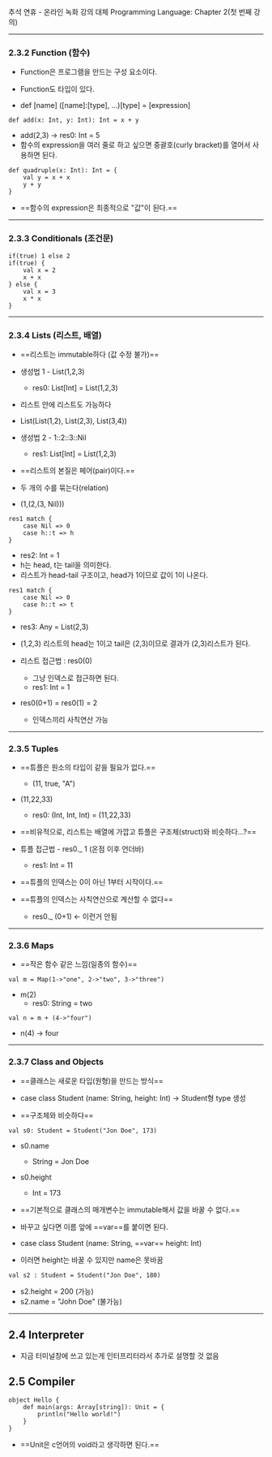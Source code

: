추석 연휴 - 온라인 녹화 강의 대체
Programming Language: Chapter 2(첫 번째 강의)

---
### 2.3.2 Function (함수)
- Function은 프로그램을 만드는 구성 요소이다.
- Function도 타입이 있다.

- def [name] ([name]:[type], ...)[type] = [expression]
```
def add(x: Int, y: Int): Int = x + y
```
- add(2,3) -> res0: Int = 5
- 함수의 expression을 여러 줄로 하고 싶으면 중괄호(curly bracket)를 열어서 사용하면 된다.
```
def quadruple(x: Int): Int = {
	val y = x + x
	y + y
}
```
- ==함수의 expression은 최종적으로 "값"이 된다.==

---
### 2.3.3 Conditionals (조건문)
```
if(true) 1 else 2
if(true) {
	val x = 2
	x + x
} else {
	val x = 3
	x * x
}
```

---
### 2.3.4 Lists (리스트, 배열)
- ==리스트는 immutable하다 (값 수정 불가)==

- 생성법 1 - List(1,2,3)
	- res0: List[Int] = List(1,2,3)

- 리스트 안에 리스트도 가능하다
- List(List(1,2), List(2,3), List(3,4))

- 생성법 2 - 1::2::3::Nil
	- res1: List[Int] = List(1,2,3)

- ==리스트의 본질은 페어(pair)이다.==
- 두 개의 수를 묶는다(relation)
- (1,(2,(3, Nil)))

```
res1 match {
	case Nil => 0
	case h::t => h
}
```
- res2: Int = 1
- h는 head, t는 tail을 의미한다.
- 리스트가 head-tail 구조이고, head가 1이므로 값이 1이 나온다.

```
res1 match {
	case Nil => 0
	case h::t => t
}
```
- res3: Any = List(2,3)
- (1,2,3) 리스트의 head는 1이고 tail은 (2,3)이므로 결과가 (2,3)리스트가 된다.

- 리스트 접근법 : res0(0)
	- 그냥 인덱스로 접근하면 된다.
	- res1: Int = 1
- res0(0+1) = res0(1) = 2
	- 인덱스끼리 사칙연산 가능

---
### 2.3.5 Tuples
- ==튜플은 원소의 타입이 같을 필요가 없다.==
	- (11, true, "A")

- (11,22,33)
	- res0: (Int, Int, Int) = (11,22,33)

- ==비유적으로, 리스트는 배열에 가깝고 튜플은 구조체(struct)와 비슷하다...?==

- 튜플 접근법 - res0._ 1 (온점 이후 언더바)
	- res1: Int = 11
- ==튜플의 인덱스는 0이 아닌 1부터 시작이다.==
- ==튜플의 인덱스는 사칙연산으로 계산할 수 없다==
	- res0._ (0+1) <- 이런거 안됨

---
### 2.3.6 Maps
- ==작은 함수 같은 느낌(일종의 함수)==
```
val m = Map(1->"one", 2->"two", 3->"three")
```
- m(2)
	- res0: String = two

```
val n = m + (4->"four")
```
- n(4) -> four

---
### 2.3.7 Class and Objects
- ==클래스는 새로운 타입(원형)을 만드는 방식==

- case class Student (name: String, height: Int) -> Student형 type 생성

- ==구조체와 비슷하다==
```
val s0: Student = Student("Jon Doe", 173)
```
- s0.name
	- String = Jon Doe
- s0.height
	- Int = 173

- ==기본적으로 클래스의 매개변수는 immutable해서 값을 바꿀 수 없다.==

- 바꾸고 싶다면 이름 앞에 ==var==를 붙이면 된다.

- case class Student (name: String, ==var== height: Int)
- 이러면 height는 바꿀 수 있지만 name은 못바꿈

```
val s2 : Student = Student("Jon Doe", 180)
```
- s2.height = 200 (가능)
- s2.name = "John Doe" (불가능)

---
## 2.4 Interpreter
- 지금 터미널창에 쓰고 있는게 인터프리터라서 추가로 설명할 것 없음

## 2.5 Compiler
```
object Hello {
	def main(args: Array[string]): Unit = {
		println("Hello world!")
	}
}
```
- ==Unit은 c언어의 void라고 생각하면 된다.==
